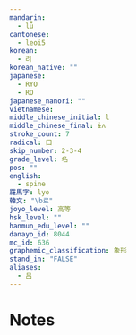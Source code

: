 ```yaml
---
mandarin:
  - lǚ
cantonese:
  - leoi5
korean:
  - 려
korean_native: ""
japanese:
  - RYO
  - RO
japanese_nanori: ""
vietnamese:
middle_chinese_initial: l
middle_chinese_final: ɨʌ
stroke_count: 7
radical: 口
skip_number: 2-3-4
grade_level: 名
pos: ""
english:
  - spine
羅馬字: lyo
韓文: "\b료"
joyo_level: 高等
hsk_level: ""
hanmun_edu_level: ""
danayo_id: 8044
mc_id: 636
graphemic_classification: 象形
stand_in: "FALSE"
aliases:
  - 吕
---
```


# Notes
